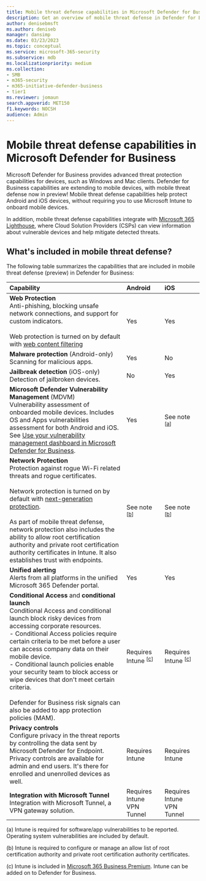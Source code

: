 ```yaml
---
title: Mobile threat defense capabilities in Microsoft Defender for Business            
description: Get an overview of mobile threat defense in Defender for Business. Learn about what's included and how to onboard devices.            
author: denisebmsft
ms.author: deniseb
manager: dansimp 
ms.date: 03/23/2023
ms.topic: conceptual
ms.service: microsoft-365-security
ms.subservice: mdb
ms.localizationpriority: medium 
ms.collection: 
- SMB
- m365-security
- m365-initiative-defender-business
- tier1
ms.reviewer: jomaun
search.appverid: MET150
f1.keywords: NOCSH 
audience: Admin
---
```


# Mobile threat defense capabilities in Microsoft Defender for Business

Microsoft Defender for Business provides advanced threat protection capabilities for devices, such as Windows and Mac clients. Defender for Business capabilities are extending to mobile devices, with mobile threat defense now in preview! Mobile threat defense capabilities help protect Android and iOS devices, without requiring you to use Microsoft Intune to onboard mobile devices.

In addition, mobile threat defense capabilities integrate with [Microsoft 365 Lighthouse](../../lighthouse/m365-lighthouse-overview.md), where Cloud Solution Providers (CSPs) can view information about vulnerable devices and help mitigate detected threats. 

## What's included in mobile threat defense?

The following table summarizes the capabilities that are included in mobile threat defense (preview) in Defender for Business:

| Capability | Android | iOS |
|:---|:---|:---|
| **Web Protection** <br/>Anti-phishing, blocking unsafe network connections, and support for custom indicators. <br/><br/>Web protection is turned on by default with [web content filtering](mdb-configure-security-settings.md#set-up-web-content-filtering) | Yes | Yes |
| **Malware protection** (Android-only) <br/>Scanning for malicious apps. | Yes | No |
| **Jailbreak detection** (iOS-only) <br/>Detection of jailbroken devices. | No | Yes |
| **Microsoft Defender Vulnerability Management** (MDVM) <br/>Vulnerability assessment of onboarded mobile devices. Includes OS and Apps vulnerabilities assessment for both Android and iOS. See [Use your vulnerability management dashboard in Microsoft Defender for Business](mdb-view-tvm-dashboard.md). | Yes |  See note <sup>[[a](#fna)]</sup>|
| **Network Protection** <br/>Protection against rogue Wi-Fi related threats and rogue certificates. <br/><br/>Network protection is turned on by default with [next-generation protection](mdb-configure-security-settings.md#view-or-edit-your-next-generation-protection-policies). <br/><br/>As part of mobile threat defense, network protection also includes the ability to allow root certification authority and private root certification authority certificates in Intune. It also establishes trust with endpoints. | See note <sup>[[b](#fnb)]</sup> | See note <sup>[[b](#fnb)]</sup> |
| **Unified alerting** <br/>Alerts from all platforms in the unified Microsoft 365 Defender portal. | Yes | Yes |
| **Conditional Access** and **conditional launch** <br/>Conditional Access and conditional launch block risky devices from accessing corporate resources.<br/>-  Conditional Access policies require certain criteria to be met before a user can access company data on their mobile device. <br/>- Conditional launch policies enable your security team to block access or wipe devices that don't meet certain criteria.<br/><br/>Defender for Business risk signals can also be added to app protection policies (MAM). | Requires Intune <sup>[[c](#fnc)]</sup> | Requires Intune <sup>[[c](#fnc)]</sup> |
| **Privacy controls** <br/>Configure privacy in the threat reports by controlling the data sent by Microsoft Defender for Endpoint. Privacy controls are available for admin and end users. It's there for enrolled and unenrolled devices as well. | Requires Intune | Requires Intune |
| **Integration with Microsoft Tunnel** <br/>Integration with Microsoft Tunnel, a VPN gateway solution. | Requires Intune VPN Tunnel | Requires Intune VPN Tunnel |

(<a id="fna">a</a>) Intune is required for software/app vulnerabilities to be reported. Operating system vulnerabilities are included by default.

(<a id="fnb">b</a>) Intune is required to configure or manage an allow list of root certification authority and private root certification authority certificates.

(<a id="fnc">c</a>) Intune is included in [Microsoft 365 Business Premium](../../business-premium/index.md). Intune can be added on to Defender for Business.